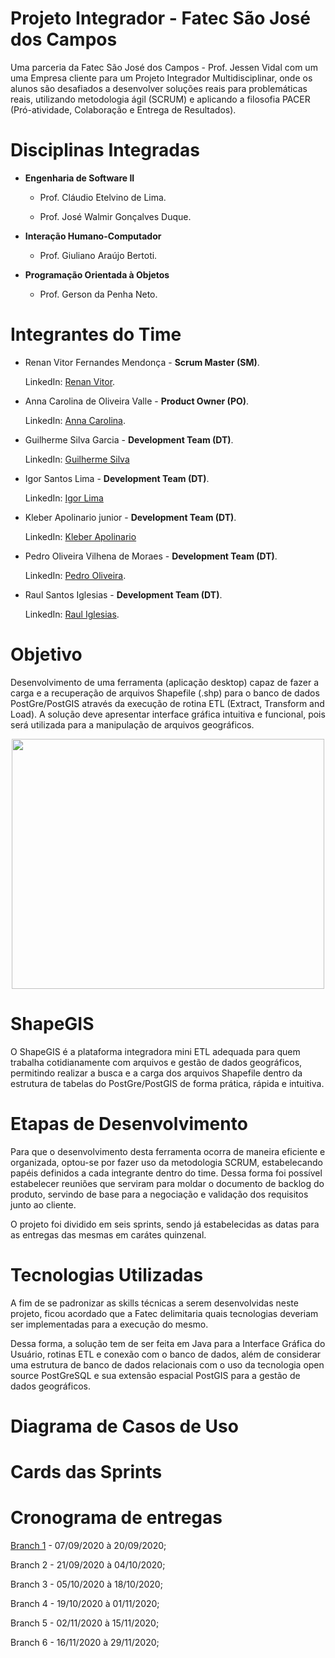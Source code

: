 # **Projeto Integrador - Fatec São José dos Campos**

Uma parceria da Fatec São José dos Campos - Prof. Jessen Vidal com um uma Empresa cliente para um Projeto Integrador Multidisciplinar, onde os alunos são desafiados a desenvolver soluções reais para problemáticas reais, utilizando metodologia ágil (SCRUM) e aplicando a filosofia PACER (Pró-atividade, Colaboração e Entrega de Resultados).

# **Disciplinas Integradas**

  - **Engenharia de Software II**
  
       - Prof. Cláudio Etelvino de Lima.
        
       - Prof. José Walmir Gonçalves Duque.
  
  - **Interação Humano-Computador**
  
       - Prof. Giuliano Araújo Bertoti.
  
  - **Programação Orientada à Objetos**
  
       - Prof. Gerson da Penha Neto.
   
# **Integrantes do Time**
  
   - Renan Vitor Fernandes Mendonça - **Scrum Master (SM)**.
    
     LinkedIn: [Renan Vitor](https://www.linkedin.com/in/renan-vitor-a93814109/).
      
   - Anna Carolina de Oliveira Valle - **Product Owner (PO)**.
    
     LinkedIn: [Anna Carolina](https://www.linkedin.com/in/anna-carolina-372411b3/).
      
   - Guilherme Silva Garcia - **Development Team (DT)**.
    
     LinkedIn: [Guilherme Silva]()
      
   - Igor Santos Lima - **Development Team (DT)**.
    
     LinkedIn: [Igor Lima](https://www.linkedin.com/in/igor-lima-0202b0196/)
      
   - Kleber Apolinario junior - **Development Team (DT)**.
    
     LinkedIn: [Kleber Apolinario]()
      
   - Pedro Oliveira Vilhena de Moraes - **Development Team (DT)**.
    
     LinkedIn: [Pedro Oliveira](https://www.linkedin.com/in/pedrovilhena/).
      
   - Raul Santos Iglesias - **Development Team (DT)**.
    
     LinkedIn: [Raul Iglesias](https://www.linkedin.com/in/raul-iglesias-8010201a1/).

# **Objetivo**

Desenvolvimento de uma ferramenta (aplicação desktop) capaz de fazer a carga e a recuperação de arquivos Shapefile (.shp) para o banco de dados PostGre/PostGIS através da execução de rotina ETL (Extract, Transform and Load). A solução deve apresentar interface gráfica intuitiva e funcional, pois será utilizada para a manipulação de arquivos geográficos.

<p align="center">
  <img width="500" height="400" src="https://github.com/3pi-fatec-visiona/ShapeGIS---mini-ETL/blob/master/Branch%201/Assets/Fluxo.png">
</p>

# **ShapeGIS**

O ShapeGIS é a plataforma integradora mini ETL adequada para quem trabalha cotidianamente com arquivos e gestão de dados geográficos, permitindo realizar a busca e a carga dos arquivos Shapefile dentro da estrutura de tabelas do PostGre/PostGIS de forma prática, rápida e intuitiva.

# **Etapas de Desenvolvimento**

Para que o desenvolvimento desta ferramenta ocorra de maneira eficiente e organizada, optou-se por fazer uso da metodologia SCRUM, estabelecando papéis definidos a cada integrante dentro do time. Dessa forma foi possível estabelecer reuniões que serviram para moldar o documento de backlog do produto, servindo de base para a negociação e validação dos requisitos junto ao cliente.

O projeto foi dividido em seis sprints, sendo já estabelecidas as datas para as entregas das mesmas em carátes quinzenal.

# **Tecnologias Utilizadas**

A fim de se padronizar as skills técnicas a serem desenvolvidas neste projeto, ficou acordado que a Fatec delimitaria quais tecnologias deveriam ser implementadas para a execução do mesmo.

Dessa forma, a solução tem de ser feita em Java para a Interface Gráfica do Usuário, rotinas ETL e conexão com o banco de dados, além de considerar uma estrutura de banco de dados relacionais com o uso da tecnologia open source PostGreSQL e sua extensão espacial PostGIS para a gestão de dados geográficos.

# **Diagrama de Casos de Uso**

# **Cards das Sprints**

# **Cronograma de entregas**

[Branch 1](https://github.com/3pi-fatec-visiona/ETL_Visiona/tree/master/Branch%201) - 07/09/2020 à 20/09/2020;

Branch 2 - 21/09/2020 à 04/10/2020;

Branch 3 - 05/10/2020 à 18/10/2020;

Branch 4 - 19/10/2020 à 01/11/2020;

Branch 5 - 02/11/2020 à 15/11/2020;

Branch 6 - 16/11/2020 à 29/11/2020;
  
 
